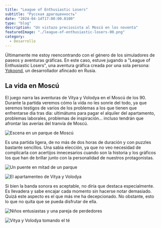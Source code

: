 ```yaml
---
title: "League of Enthusiastic Losers"
subtitle: "Русская драгоценность"
date: "2024-04-14T17:00:00.0100"
type: "blog"
description: "Un vistazo preciosista al Moscú en los noventa"
featuredImage: "./league-of-enthusiastic-losers-00.png"
category:
  - Desarrollo
---
```


Últimamente me estoy reencontrando con el género de los simuladores de paseos y aventuras gráficas. En este caso, estuve jugando a "League of Enthusiastic Losers", una aventura gráfica creada por una sola persona: [Yokoond](http://yookond.com), un desarrollador afincado en Rusia.

## La vida en Moscú

El juego narra las aventuras de Vitya y Volodya en el Moscú de los 90. Durante la partida veremos cómo la vida no les sonríe del todo, ya que seremos testigos de varios de los problemas a los que tienen que enfrentarse día tras día: ultimátums para pagar el alquiler del apartamento, problemas laborales, problemas de inspiración... incluso tendrán que afrontar las averías del tranvía de Moscú.

![Escena en un parque de Moscú](./league-of-enthusiastic-losers-5.jpg)

Es una partida ligera, de no más de dos horas de duración y con puzzles bastante sencillos. Una sabia elección, ya que no veo necesidad de complicarla con acertijos innecesarios cuando son la historia y los gráficos los que han de brillar junto con la personalidad de nuestros protagonistas.

<div>

![Un puente en mitad de un parque](./league-of-enthusiastic-losers-02.jpg)

![El apartamenteo de Vitya y Volodya](./league-of-enthusiastic-losers-03.jpg)

</div>

Si bien la banda sonora es aceptable, no diría que destaca especialmente. Es llevadera y sabe encajar cada momento sin hacerse notar demasiado. Quizá este aspecto es el que más me ha decepcionado. No obstante, esto lo que no quita que se pueda disfrutar de ella.

<div>

![Niños entusiastas y una pareja de perdedores](./league-of-enthusiastic-losers-04.jpg)

![Vitya y Volodya tomando el té](./league-of-enthusiastic-losers-01.jpg)

</div>

